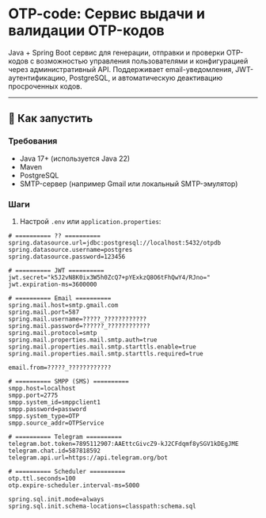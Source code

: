 # OTP-code: Сервис выдачи и валидации OTP-кодов

Java + Spring Boot сервис для генерации, отправки и проверки OTP-кодов с возможностью управления пользователями и конфигурацией через административный API. Поддерживает email-уведомления, JWT-аутентификацию, PostgreSQL, и автоматическую деактивацию просроченных кодов.

---

## 🚀 Как запустить

### Требования
- Java 17+ (используется Java 22)
- Maven
- PostgreSQL
- SMTP-сервер (например Gmail или локальный SMTP-эмулятор)

### Шаги
1. Настрой `.env` или `application.properties`:
```properties
# ========== ?? ==========
spring.datasource.url=jdbc:postgresql://localhost:5432/otpdb
spring.datasource.username=postgres
spring.datasource.password=123456

# ========== JWT ==========
jwt.secret="k5J2vN8K0ix3W5h0ZcQ7+pYExkzQ8O6tFhQwY4/RJno="
jwt.expiration-ms=3600000  

# ========== Email ==========
spring.mail.host=smtp.gmail.com
spring.mail.port=587
spring.mail.username=?????_????????????
spring.mail.password=??????_????????????
spring.mail.protocol=smtp
spring.mail.properties.mail.smtp.auth=true
spring.mail.properties.mail.smtp.starttls.enable=true
spring.mail.properties.mail.smtp.starttls.required=true

email.from=?????_????????????

# ========== SMPP (SMS) ==========
smpp.host=localhost
smpp.port=2775
smpp.system_id=smppclient1
smpp.password=password
smpp.system_type=OTP
smpp.source_addr=OTPService

# ========== Telegram ==========
telegram.bot.token=7895112907:AAEttcGivcZ9-kJ2CFdqmf8ySGV1kDEgJME
telegram.chat.id=587818592
telegram.api.url=https://api.telegram.org/bot

# ========== Scheduler ==========
otp.ttl.seconds=100
otp.expire-scheduler.interval-ms=5000

spring.sql.init.mode=always
spring.sql.init.schema-locations=classpath:schema.sql


